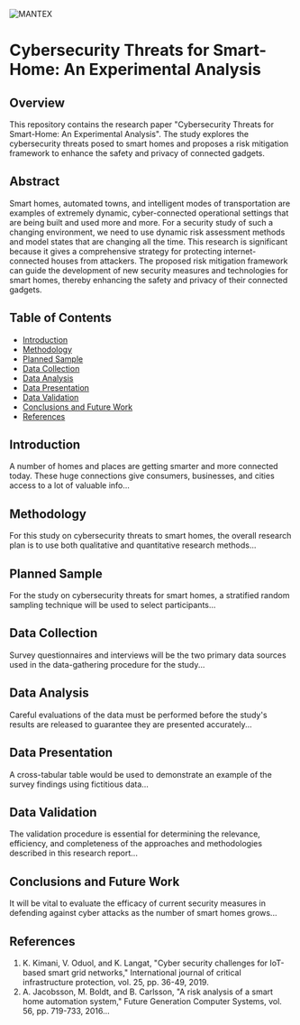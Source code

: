 ![MANTEX](https://ibb.co/h29h145)

# Cybersecurity Threats for Smart-Home: An Experimental Analysis

## Overview
This repository contains the research paper "Cybersecurity Threats for Smart-Home: An Experimental Analysis". The study explores the cybersecurity threats posed to smart homes and proposes a risk mitigation framework to enhance the safety and privacy of connected gadgets.

## Abstract
Smart homes, automated towns, and intelligent modes of transportation are examples of extremely dynamic, cyber-connected operational settings that are being built and used more and more. For a security study of such a changing environment, we need to use dynamic risk assessment methods and model states that are changing all the time. This research is significant because it gives a comprehensive strategy for protecting internet-connected houses from attackers. The proposed risk mitigation framework can guide the development of new security measures and technologies for smart homes, thereby enhancing the safety and privacy of their connected gadgets.

## Table of Contents
- [Introduction](#introduction)
- [Methodology](#methodology)
- [Planned Sample](#planned-sample)
- [Data Collection](#data-collection)
- [Data Analysis](#data-analysis)
- [Data Presentation](#data-presentation)
- [Data Validation](#data-validation)
- [Conclusions and Future Work](#conclusions-and-future-work)
- [References](#references)

## Introduction
A number of homes and places are getting smarter and more connected today. These huge connections give consumers, businesses, and cities access to a lot of valuable info...

## Methodology
For this study on cybersecurity threats to smart homes, the overall research plan is to use both qualitative and quantitative research methods...

## Planned Sample
For the study on cybersecurity threats for smart homes, a stratified random sampling technique will be used to select participants...

## Data Collection
Survey questionnaires and interviews will be the two primary data sources used in the data-gathering procedure for the study...

## Data Analysis
Careful evaluations of the data must be performed before the study's results are released to guarantee they are presented accurately...

## Data Presentation
A cross-tabular table would be used to demonstrate an example of the survey findings using fictitious data...

## Data Validation
The validation procedure is essential for determining the relevance, efficiency, and completeness of the approaches and methodologies described in this research report...

## Conclusions and Future Work
It will be vital to evaluate the efficacy of current security measures in defending against cyber attacks as the number of smart homes grows...

## References
1. K. Kimani, V. Oduol, and K. Langat, "Cyber security challenges for IoT-based smart grid networks," International journal of critical infrastructure protection, vol. 25, pp. 36-49, 2019.
2. A. Jacobsson, M. Boldt, and B. Carlsson, "A risk analysis of a smart home automation system," Future Generation Computer Systems, vol. 56, pp. 719-733, 2016...
